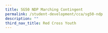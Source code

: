 ```yaml
---
title: SG50 NDP Marching Contingent
permalink: /student-development/cca/sg50-ndp
description: ""
third_nav_title: Red Cross Youth
---
```


